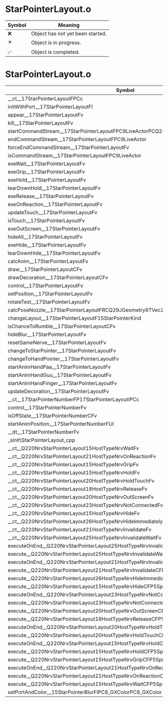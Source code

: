 # StarPointerLayout.o
| Symbol | Meaning 
| ------------- | ------------- 
| :x: | Object has not yet been started. 
| :eight_pointed_black_star: | Object is in progress. 
| :white_check_mark: | Object is completed. 


# StarPointerLayout.o
| Symbol | Decompiled? |
| ------------- | ------------- |
| __ct__17StarPointerLayoutFPCc | :x: |
| initWithPort__17StarPointerLayoutFl | :x: |
| appear__17StarPointerLayoutFv | :x: |
| kill__17StarPointerLayoutFv | :x: |
| startCommandStream__17StarPointerLayoutFPC9LiveActorPCQ29JGeometry8TVec3&lt;f&gt;b | :x: |
| endCommandStream__17StarPointerLayoutFPC9LiveActor | :x: |
| forceEndCommandStream__17StarPointerLayoutFv | :x: |
| isCommandStream__17StarPointerLayoutFPC9LiveActor | :x: |
| exeWait__17StarPointerLayoutFv | :x: |
| exeGrip__17StarPointerLayoutFv | :x: |
| exeHold__17StarPointerLayoutFv | :x: |
| tearDownHold__17StarPointerLayoutFv | :x: |
| exeRelease__17StarPointerLayoutFv | :x: |
| exeOnReaction__17StarPointerLayoutFv | :x: |
| updateTouch__17StarPointerLayoutFv | :x: |
| isTouch__17StarPointerLayoutFv | :x: |
| exeOutScreen__17StarPointerLayoutFv | :x: |
| hideAll__17StarPointerLayoutFv | :x: |
| exeHide__17StarPointerLayoutFv | :x: |
| tearDownHide__17StarPointerLayoutFv | :x: |
| calcAnim__17StarPointerLayoutFv | :x: |
| draw__17StarPointerLayoutCFv | :x: |
| drawDecoration__17StarPointerLayoutCFv | :x: |
| control__17StarPointerLayoutFv | :x: |
| setPosition__17StarPointerLayoutFv | :x: |
| rotateTest__17StarPointerLayoutFv | :x: |
| calcPoseNozzle__17StarPointerLayoutFRCQ29JGeometry8TVec2&lt;f&gt;RCQ29JGeometry8TVec2&lt;f&gt; | :x: |
| changeLayout__17StarPointerLayoutF15StarPointerKind | :x: |
| isChanceToRumble__17StarPointerLayoutCFv | :x: |
| hideBlur__17StarPointerLayoutFv | :x: |
| resetSameNerve__17StarPointerLayoutFv | :x: |
| changeToStarPointer__17StarPointerLayoutFv | :x: |
| changeToHandPointer__17StarPointerLayoutFv | :x: |
| startAnimHandPaa__17StarPointerLayoutFv | :x: |
| startAnimHandGuu__17StarPointerLayoutFv | :x: |
| startAnimHandFinger__17StarPointerLayoutFv | :x: |
| updateDecoration__17StarPointerLayoutFv | :x: |
| __ct__17StarPointerNumberFP17StarPointerLayoutlPCc | :x: |
| control__17StarPointerNumberFv | :x: |
| isOffState__17StarPointerNumberCFv | :x: |
| startAnimPosition__17StarPointerNumberFUl | :x: |
| __dt__17StarPointerNumberFv | :x: |
| __sinit_\StarPointerLayout_cpp | :x: |
| __ct__Q220NrvStarPointerLayout15HostTypeNrvWaitFv | :x: |
| __ct__Q220NrvStarPointerLayout21HostTypeNrvOnReactionFv | :x: |
| __ct__Q220NrvStarPointerLayout15HostTypeNrvGripFv | :x: |
| __ct__Q220NrvStarPointerLayout15HostTypeNrvHoldFv | :x: |
| __ct__Q220NrvStarPointerLayout20HostTypeNrvHoldTouchFv | :x: |
| __ct__Q220NrvStarPointerLayout18HostTypeNrvReleaseFv | :x: |
| __ct__Q220NrvStarPointerLayout20HostTypeNrvOutScreenFv | :x: |
| __ct__Q220NrvStarPointerLayout23HostTypeNrvNotConnectedFv | :x: |
| __ct__Q220NrvStarPointerLayout15HostTypeNrvHideFv | :x: |
| __ct__Q220NrvStarPointerLayout26HostTypeNrvHideImmediatelyFv | :x: |
| __ct__Q220NrvStarPointerLayout21HostTypeNrvInvalidateFv | :x: |
| __ct__Q220NrvStarPointerLayout25HostTypeNrvInvalidateWaitFv | :x: |
| executeOnEnd__Q220NrvStarPointerLayout25HostTypeNrvInvalidateWaitCFP5Spine | :x: |
| execute__Q220NrvStarPointerLayout25HostTypeNrvInvalidateWaitCFP5Spine | :x: |
| executeOnEnd__Q220NrvStarPointerLayout21HostTypeNrvInvalidateCFP5Spine | :x: |
| execute__Q220NrvStarPointerLayout21HostTypeNrvInvalidateCFP5Spine | :x: |
| execute__Q220NrvStarPointerLayout26HostTypeNrvHideImmediatelyCFP5Spine | :x: |
| execute__Q220NrvStarPointerLayout15HostTypeNrvHideCFP5Spine | :x: |
| executeOnEnd__Q220NrvStarPointerLayout23HostTypeNrvNotConnectedCFP5Spine | :x: |
| execute__Q220NrvStarPointerLayout23HostTypeNrvNotConnectedCFP5Spine | :x: |
| execute__Q220NrvStarPointerLayout20HostTypeNrvOutScreenCFP5Spine | :x: |
| execute__Q220NrvStarPointerLayout18HostTypeNrvReleaseCFP5Spine | :x: |
| executeOnEnd__Q220NrvStarPointerLayout20HostTypeNrvHoldTouchCFP5Spine | :x: |
| execute__Q220NrvStarPointerLayout20HostTypeNrvHoldTouchCFP5Spine | :x: |
| executeOnEnd__Q220NrvStarPointerLayout15HostTypeNrvHoldCFP5Spine | :x: |
| execute__Q220NrvStarPointerLayout15HostTypeNrvHoldCFP5Spine | :x: |
| execute__Q220NrvStarPointerLayout15HostTypeNrvGripCFP5Spine | :x: |
| executeOnEnd__Q220NrvStarPointerLayout21HostTypeNrvOnReactionCFP5Spine | :x: |
| execute__Q220NrvStarPointerLayout21HostTypeNrvOnReactionCFP5Spine | :x: |
| execute__Q220NrvStarPointerLayout15HostTypeNrvWaitCFP5Spine | :x: |
| setPortAndColor__15StarPointerBlurFlPC8_GXColorPC8_GXColor | :x: |
